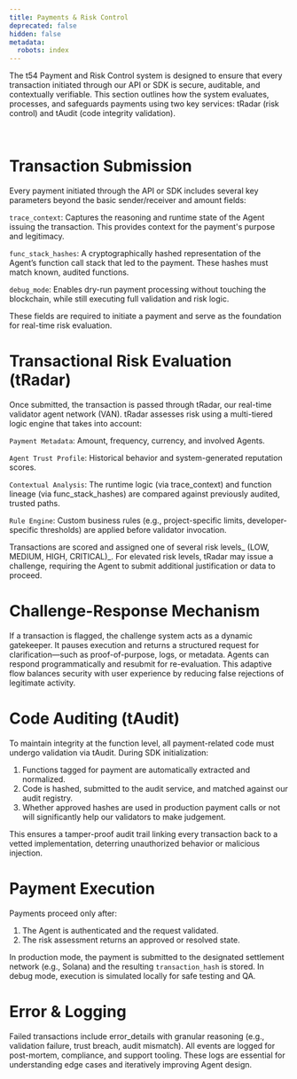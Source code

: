 ```yaml
---
title: Payments & Risk Control
deprecated: false
hidden: false
metadata:
  robots: index
---
```

The t54 Payment and Risk Control system is designed to ensure that every transaction initiated through our API or SDK is secure, auditable, and contextually verifiable. This section outlines how the system evaluates, processes, and safeguards payments using two key services: tRadar (risk control) and tAudit (code integrity validation).

<br />

# Transaction Submission

Every payment initiated through the API or SDK includes several key parameters beyond the basic sender/receiver and amount fields:

`trace_context`: Captures the reasoning and runtime state of the Agent issuing the transaction. This provides context for the payment's purpose and legitimacy.

`func_stack_hashes`: A cryptographically hashed representation of the Agent’s function call stack that led to the payment. These hashes must match known, audited functions.

`debug_mode`: Enables dry-run payment processing without touching the blockchain, while still executing full validation and risk logic.

These fields are required to initiate a payment and serve as the foundation for real-time risk evaluation.

# Transactional Risk Evaluation (tRadar)

Once submitted, the transaction is passed through tRadar, our real-time validator agent network (VAN). tRadar assesses risk using a multi-tiered logic engine that takes into account:

`Payment Metadata`: Amount, frequency, currency, and involved Agents.

`Agent Trust Profile`: Historical behavior and system-generated reputation scores.

`Contextual Analysis`: The runtime logic (via trace\_context) and function lineage (via func\_stack\_hashes) are compared against previously audited, trusted paths.

`Rule Engine`: Custom business rules (e.g., project-specific limits, developer-specific thresholds) are applied before validator invocation.

Transactions are scored and assigned one of several risk levels\_ (LOW, MEDIUM, HIGH, CRITICAL)\_. For elevated risk levels, tRadar may issue a challenge, requiring the Agent to submit additional justification or data to proceed.

# Challenge-Response Mechanism

If a transaction is flagged, the challenge system acts as a dynamic gatekeeper. It pauses execution and returns a structured request for clarification—such as proof-of-purpose, logs, or metadata. Agents can respond programmatically and resubmit for re-evaluation. This adaptive flow balances security with user experience by reducing false rejections of legitimate activity.

# Code Auditing (tAudit)

To maintain integrity at the function level, all payment-related code must undergo validation via tAudit. During SDK initialization:

1. Functions tagged for payment are automatically extracted and normalized.
2. Code is hashed, submitted to the audit service, and matched against our audit registry.
3. Whether approved hashes are used in production payment calls or not will significantly help our validators to make judgement.

This ensures a tamper-proof audit trail linking every transaction back to a vetted implementation, deterring unauthorized behavior or malicious injection.

# Payment Execution

Payments proceed only after:

1. The Agent is authenticated and the request validated.
2. The risk assessment returns an approved or resolved state.

In production mode, the payment is submitted to the designated settlement network (e.g., Solana) and the resulting `transaction_hash` is stored. In debug mode, execution is simulated locally for safe testing and QA.

# Error & Logging

Failed transactions include error\_details with granular reasoning (e.g., validation failure, trust breach, audit mismatch). All events are logged for post-mortem, compliance, and support tooling. These logs are essential for understanding edge cases and iteratively improving Agent design.
